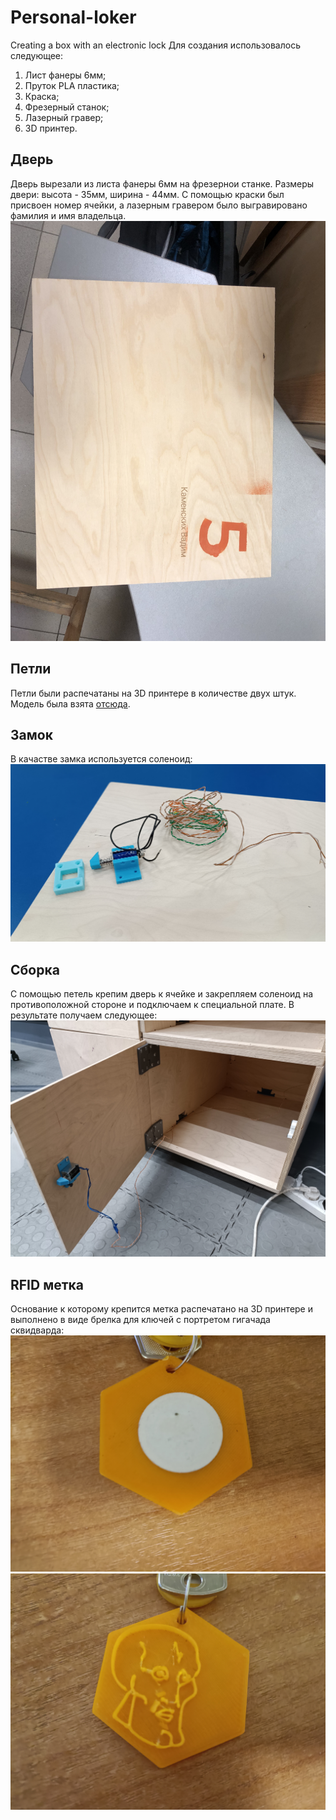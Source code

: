 # Personal-loker
Creating a box with an electronic lock
Для создания использовалось следующее:
1. Лист фанеры 6мм;
2. Пруток PLA пластика;
3. Краска;
4. Фрезерный станок;
5. Лазерный гравер;
6. 3D принтер.
## Дверь
Дверь вырезали из листа фанеры 6мм на фрезернои станке. Размеры двери: высота - 35мм, ширина - 44мм. С помощью краски был присвоен номер ячейки, а лазерным гравером было выгравировано фамилия и имя владельца.
![1](photo/дверь.jpg)
## Петли
Петли были распечатаны на 3D принтере в количестве двух штук. Модель была взята [отсюда](https://www.thingiverse.com/thing:4804593).
## Замок
В качастве замка используется соленоид:
![2](photo/соленоид.jpg)
## Сборка
С помощью петель крепим дверь к ячейке и закрепляем соленоид на противоположной стороне и подключаем к специальной плате. В результате получаем следующее:
![3](photo/сборка.jpg)
## RFID метка
Основание к которому крепится метка распечатано на 3D принтере и выполнено в виде брелка для ключей с портретом гигачада сквидварда:
![4](photo/1703805189555.jpg)
![5](photo/1703805189565.jpg)
